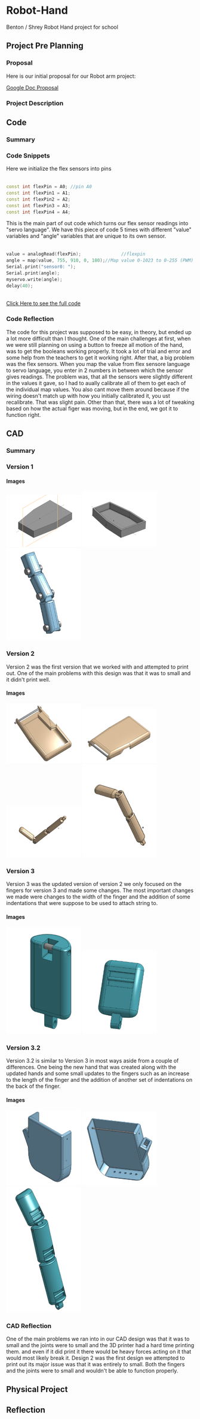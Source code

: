 # Robot-Hand
Benton / Shrey Robot Hand project for school

## Project Pre Planning

### Proposal

Here is our initial proposal for our Robot arm project:

[Google Doc Proposal](https://docs.google.com/document/d/1pJv--MkpJIrZVuyjbc_YNHxrnz6IX2q_PzAKAFET-n0/edit?usp=sharing)

### Project Description

## Code

### Summary

### Code Snippets

Here we initialize the flex sensors into pins

```c++

const int flexPin = A0; //pin A0
const int flexPin1 = A1;
const int flexPin2 = A2;
const int flexPin3 = A3;
const int flexPin4 = A4;

```
This is the main part of out code which turns our flex sensor readings into "servo language". We have this piece of code 5 times with different "value" variables and "angle" variables that are unique to its own sensor.

```c++

value = analogRead(flexPin);               //flexpin
angle = map(value, 755, 910, 0, 180);//Map value 0-1023 to 0-255 (PWM)
Serial.print("sensor0: ");
Serial.print(angle);
myservo.write(angle);
delay(40);
    
```
[Click Here to see the full code](https://github.com/Jhouse53/Robot-Hand/blob/main/Code/FlexsensorCode.ino)

### Code Reflection

The code for this project was supposed to be easy, in theory, but ended up a lot more difficult than I thought. One of the main challenges at first, when we were still planning on using a button to freeze all motion of the hand, was to get the booleans working properly. It took a lot of trial and error and some help from the teachers to get it working right. After that, a big problem was the flex sensors. When you map the value from flex sensore language to servo language, you enter in 2 numbers in between which the sensor gives readings. The problem was, that all the sensors were slightly different in the values it gave, so I had to aually calibrate all of them to get each of the individual map values. You also cant move them around because if the wiring doesn't match up with how you initially calibrated it, you ust recalibrate. That was slight pain. Other than that, there was a lot of tweaking based on how the actual figer was moving, but in the end, we got it to function right.

## CAD

### Summary
 
### Version 1

#### Images
<img src="https://github.com/Jhouse53/Robot-Hand/blob/main/Images/Robot%20Hand%20Palm%20V1%20pic1.PNG?raw=true" width="200"> <img src="https://github.com/Jhouse53/Robot-Hand/blob/main/Images/Robot%20Hand%20Palm%20V1%20pic2.PNG?raw=true" width="200"> <img src="https://github.com/Jhouse53/Robot-Hand/blob/main/Images/Robot%20Hand%20Finger%20V1%20pic1.PNG?raw=true" width="200">

### Version 2
Version 2 was the first version that we worked with and attempted to print out. One of the main problems with this design was that it was to small and it didn't print well.
#### Images
<img src="https://github.com/Jhouse53/Robot-Hand/blob/main/Images/Robot%20Hand%20Palm%20V2%20pic1.PNG?raw=true" width="200"> <img src="https://github.com/Jhouse53/Robot-Hand/blob/main/Images/Robot%20Hand%20Palm%20V2%20pic2.PNG?raw=true" width="200"> <img src="https://github.com/Jhouse53/Robot-Hand/blob/main/Images/Robot%20Hand%20Finger%20V2%20pic1.PNG?raw=true" width="200"> <img src="https://github.com/Jhouse53/Robot-Hand/blob/main/Images/Robot%20Hand%20Finger%20V2%20pic2.PNG?raw=true" width="200">

### Version 3
Version 3 was the updated version of version 2 we only focused on the fingers for version 3 and made some changes. The most important changes we made were changes to the width of the finger and the addition of some indentations that were suppose to be used to attach string to.
#### Images
<img src="https://github.com/Jhouse53/Robot-Hand/blob/main/Images/Robot%20Hand%20Finger%20V3%20pic1.PNG?raw=true" width="200"> <img src="https://github.com/Jhouse53/Robot-Hand/blob/main/Images/Robot%20Hand%20Finger%20V3%20pic2.PNG?raw=true" width="200">

### Version 3.2
Version 3.2 is similar to Version 3 in most ways aside from a couple of differences. One being the new hand that was created along with the updated hands and some small updates to the fingers such as an increase to the length of the finger and the addition of another set of indentations on the back of the finger.
#### Images
<img src="https://github.com/Jhouse53/Robot-Hand/blob/main/Images/Robot%20Hand%20Palm%20V3.2%20pic1.PNG?raw=true" width="200"> <img src="https://github.com/Jhouse53/Robot-Hand/blob/main/Images/Robot%20Hand%20Palm%20V3.2%20pic2.PNG?raw=true" width="200"> <img src="https://github.com/Jhouse53/Robot-Hand/blob/main/Images/Robot%20Hand%20Finger%20V3.2%20pic1.PNG?raw=true" width="200">

### CAD Reflection
One of the main problems we ran into in our CAD design was that it was to small and the joints were to small and the 3D printer had a hard time printing them. and even if it did print it there would be heavy forces acting on it that would most likely break it. Design 2 was the first design we attempted to print out its major issue was that it was entirely to small. Both the fingers and the joints were to small and wouldn't be able to function properly.

## Physical Project

## Reflection
